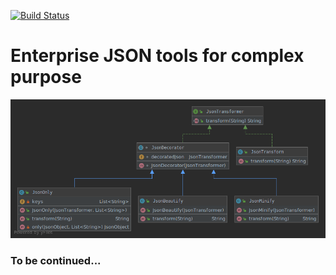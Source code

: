 [![Build Status](https://travis-ci.com/Unn20/Enterprise-JSON.svg?branch=master)](https://travis-ci.com/Unn20/Enterprise-JSON)

# Enterprise JSON tools for complex purpose

![](uml.png)

### To be continued...
